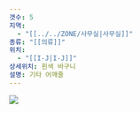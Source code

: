 ```yaml
---
갯수: 5
지역:
  - "[[../../ZONE/사무실|사무실]]"
종류: "[[의류]]"
위치:
  - "[[I-J|I-J]]"
상세위치: 흰색 바구니
설명: 기타 어깨줄
---
```


![](http://192.168.50.22/devices/240821_IMG_0011.jpg)